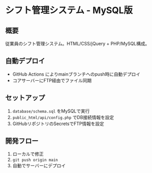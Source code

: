 # シフト管理システム - MySQL版

## 概要
従業員のシフト管理システム。HTML/CSS/jQuery + PHP/MySQL構成。

## 自動デプロイ
- GitHub Actions によりmainブランチへのpush時に自動デプロイ
- コアサーバーにFTP経由でファイル同期

## セットアップ
1. `database/schema.sql` をMySQLで実行
2. `public_html/api/config.php` でDB接続情報を設定
3. GitHubリポジトリのSecretsでFTP情報を設定

## 開発フロー
1. ローカルで修正
2. `git push origin main`
3. 自動でサーバーにデプロイ